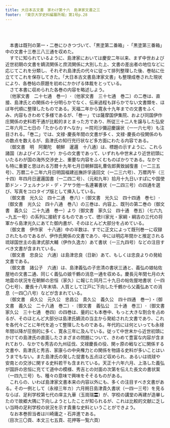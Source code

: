 ```yaml
---
title: 大日本古文書　家わけ第十六　島津家文書之三
footer: 『東京大学史料編纂所報』第1号p.28
---
```

<div id="txtBody"><br/><p class="mtx"><br/>　本書は既刊の第一・二巻にひきつづいて、「黒塗第二番箱」･「黒塗第三番箱」中の文書十三巻三八三通を収めた。<br/>　すでに知られているように、島津家においては慶安二年以来、まず中世および近世初期の文書を嫡流関係と庶流関係に大別した上、文書の差出者の地位などに応じてこれを分類し、それぞれ島津氏の代々に従って排列整理した後、巻帖に仕立ててこれを保存してきた。「大日本古文書島津家文書」も整理成巻された現状により、各巻帖の原題を初めにかかげる体裁をとっている。<br/>　さて本書に収められた各巻の内容を略述しよう。<br/>　〔他家文書　二十七通　巻一〕･〔他家文書　三十七通　巻二〕の二巻は、直接、島津氏との関係の十分明らかでなく、伝来過程も詳らかでない文書類を、ほぼ年代順に整理したものである。天福二年から寛永十九年までの文書をふくみ、内容もきわめて多様であるが、「巻一」では薩摩国伊集院、および同国伊作庄関係の史料若干通が比較的まとまった方であり、所従三十二人を譲与した弘安二年六月二七日の「たからのすへなか」＝院司沙彌迎慶譲状（一一六七号）も注目される。「巻二」では、文禄･慶長年間の文書が多く、文禄･慶長の役関係のもの数点を数えるが、島津氏の知行充行状など多方面にわたる内容である。<br/>　〔御文書　明　阿蘭陀　朝鮮　暹邏　十八通〕は、標題の示すように、これら諸国（およびイスパニヤ）からの文書であって、いずれも中世末より近世初頭にいたるわが国の海外交渉史上、重要な内容をふくむものばかりである。なかでも特に重要と思はれる万暦十九年七月日朝鮮国礼曹佐郎黄致誠復書（一二三五号）、万暦二十二年六月日明国福建巡撫許孚遠回文（一二三六号）、万暦丙午（三十四）年四月日暹邏国書（一二四二号）、（元和九年）拾月十九日いすぱにや国使節ドン・フェルナンド・デ・アヤラ他一名連署書状（一二四三号）の四通を選び、写真をコロタイプ版として挿入している。<br/>　〔御文書　光久公　四十二通　巻六〕・〔御文書　光久公　四十四通　巻七〕･〔御文書　光久公　四十八通　巻八〕の三巻は、内容上、既刊の第二巻の〔御文書　義久公　二十九通　巻一〕より〔御文書　家久公　四十通　巻五〕（七六九−九五一号）の系列に接続するものであって、徳川家光・家綱・綱吉の三代の将軍から島津光久にあてた御内書が、そのほとんど大部分を占めている。<br/>　〔御文書　伊作家　十八通〕中の半数は、すでに正文によって既刊巻一に収録されたものであるが、伊作氏関係の文書であり、中には明応年間かと推定される琉球国世主の島津式部大輔（伊作久逸カ）あて書状（一三九四号）などの注目すべき文書が含まれている。<br/>　〔御文書　忠良公　六通〕は島津忠良（日新）あて、もしくは忠良よりの発給文書である。<br/>　〔御文書　諸公子　六通〕は、島津義弘の子忠清の書状三通と、義弘の娘帖佐屋地の文書二通、同じく義弘の娘千鶴の消息一通を収める。慶長元年閏七月の大地震の状況を在朝鮮の忠恒（家久）に報じた同月二十九日の帖佐屋地書状（一四〇七号）、慶長十八年末頃、人質として江戸に下向した千鶴から父義弘あての消息（一四〇八号）などが含まれている。<br/>　〔御文書　貞久公　元久公　忠昌公　貴久公　義久公　四十四通　巻一〕・〔御文書　義久公　二十八通　巻二〕･〔御文書　義弘公　三十通　巻三〕･〔御文書　家久公　三十七通　巻四〕の四巻は、量的にも本巻中、もっと大きな割合を占めるが、そのほとんど大部分は島津氏嫡流の当主から発給された文書であり、これを各代々ごとに年代を追って整理したものである。年代的には何といっても永禄年間以降が圧倒的に多く、寛永三年に及んでいる。従って中世末から近世初頭にかけての島津氏の直面したさまざまの問題について、きわめて豊富な内容が含まれており、なかでも秀吉の九州征伐、文禄慶長の役、関ヶ原の戦などに関係する文書や、島津氏と秀吉、家康らの中央権力との関係を物語る史料が多いことはいうまでもない。また島津氏の発した掟書も五点ほど収められ、あるいは琉球や安南との交渉に関する史料若干も含まれている。天正十六年六月、上洛した義弘が国許の忠恒に充てて道中の模様、秀吉との対面の次第を伝えた長文の書状案（一四九三号）も、種々の意味で興味をそそるものがある。<br/>　これらの、いわば島津家文書本来の内容以外にも、多くの注目すべき文書がある。その一例として（永禄三年カ）六月朔日島津貴久書状（一四一三号）を見るならば、足利学校第七代の庠主九華（玉崗瑞〓）が、学校の講堂の再建が造畢したので故郷大隅に下向しようとしたことが知られるが、これは比較的文献に乏しい当時の足利学校の状況を示す貴重な史料ということができよう。<br/>　なお本巻担当者は川崎庸之・石井進である。<br/>（目次三〇頁、本文三七五頁、花押等一覧六頁）<br/></p><br/></div>